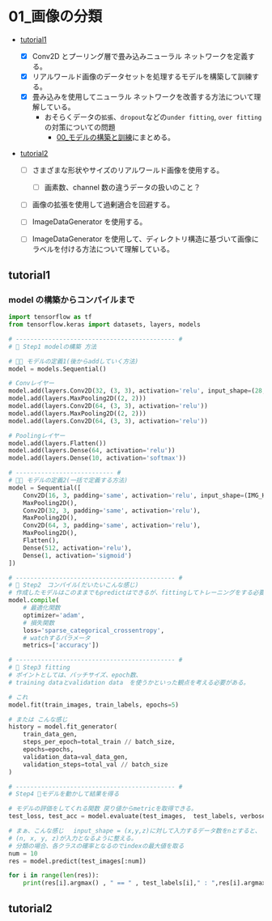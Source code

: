 # 01\_画像の分類

- [tutorial1](#1)

  - [x] Conv2D とプーリング層で畳み込みニューラル ネットワークを定義する。
  - [x] リアルワールド画像のデータセットを処理するモデルを構築して訓練する。
  - [x] 畳み込みを使用してニューラル ネットワークを改善する方法について理解している。
    - おそらくデータの`拡張`、`dropout`などの`under fitting`, `over fitting` の対策についての問題
      - [00\_モデルの構築と訓練](../00_モデルの構築と訓練)にまとめる。

- [tutorial2](#2)

  - [ ] さまざまな形状やサイズのリアルワールド画像を使用する。

    - [ ] 画素数、channel 数の違うデータの扱いのこと？

  - [ ] 画像の拡張を使用して過剰適合を回避する。
  - [ ] ImageDataGenerator を使用する。
  - [ ] ImageDataGenerator を使用して、ディレクトリ構造に基づいて画像にラベルを付ける方法について理解している。

## <a name="1">tutorial1</a>

### model の構築からコンパイルまで

```python
import tensorflow as tf
from tensorflow.keras import datasets, layers, models

# -------------------------------------------- #
# 🌟 Step1 modelの構築 方法

# 🌟🌟 モデルの定義1(後からaddしていく方法)
model = models.Sequential()

# Convレイヤー
model.add(layers.Conv2D(32, (3, 3), activation='relu', input_shape=(28, 28, 1)))
model.add(layers.MaxPooling2D((2, 2)))
model.add(layers.Conv2D(64, (3, 3), activation='relu'))
model.add(layers.MaxPooling2D((2, 2)))
model.add(layers.Conv2D(64, (3, 3), activation='relu'))

# Poolingレイヤー
model.add(layers.Flatten())
model.add(layers.Dense(64, activation='relu'))
model.add(layers.Dense(10, activation='softmax'))

# --------------------------- #
# 🌟🌟 モデルの定義2(一括で定義する方法)
model = Sequential([
    Conv2D(16, 3, padding='same', activation='relu', input_shape=(IMG_HEIGHT, IMG_WIDTH ,3)),
    MaxPooling2D(),
    Conv2D(32, 3, padding='same', activation='relu'),
    MaxPooling2D(),
    Conv2D(64, 3, padding='same', activation='relu'),
    MaxPooling2D(),
    Flatten(),
    Dense(512, activation='relu'),
    Dense(1, activation='sigmoid')
])

# -------------------------------------------- #
# 🌟 Step2　コンパイル(だいたいこんな感じ)
# 作成したモデルはこのままでもpredictはできるが、fittingしてトレーニングをする必要がある。
model.compile(
    # 最適化関数
    optimizer='adam',
    # 損失関数
    loss='sparse_categorical_crossentropy',
    # watchするパラメータ
    metrics=['accuracy'])

# -------------------------------------------- #
# 🌟 Step3 fitting
# ポイントとしては、バッチサイズ、epoch数、
# training dataとvalidation data　を使うかといった観点を考える必要がある。

# これ
model.fit(train_images, train_labels, epochs=5)

# または こんな感じ
history = model.fit_generator(
    train_data_gen,
    steps_per_epoch=total_train // batch_size,
    epochs=epochs,
    validation_data=val_data_gen,
    validation_steps=total_val // batch_size
)

# -------------------------------------------- #
# Step4 🌟モデルを動かして結果を得る

# モデルの評価をしてくれる関数 戻り値からmetricを取得できる。
test_loss, test_acc = model.evaluate(test_images,  test_labels, verbose=2)

# まぁ、こんな感じ　 input_shape = (x,y,z)に対して入力するデータ数をnとすると、
# (n, x, y, z)が入力となるように整える。
# 分類の場合、各クラスの確率となるのでindexの最大値を取る
num = 10
res = model.predict(test_images[:num])

for i in range(len(res)):
    print(res[i].argmax() , " == " , test_labels[i]," : ",res[i].argmax() == test_labels[i])
```

## <a name="2">tutorial2</a>

```python

```
